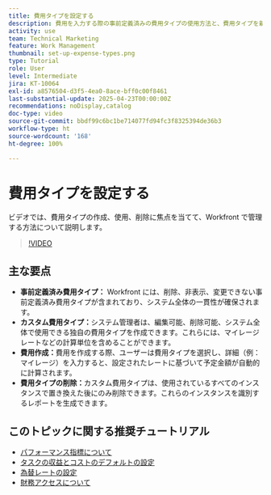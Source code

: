 ```yaml
---
title: 費用タイプを設定する
description: 費用を入力する際の事前定義済みの費用タイプの使用方法と、費用タイプを新規作成する方法を説明します。
activity: use
team: Technical Marketing
feature: Work Management
thumbnail: set-up-expense-types.png
type: Tutorial
role: User
level: Intermediate
jira: KT-10064
exl-id: a8576504-d3f5-4ea0-8ace-bff0c00f8461
last-substantial-update: 2025-04-23T00:00:00Z
recommendations: noDisplay,catalog
doc-type: video
source-git-commit: bbdf99c6bc1be714077fd94fc3f8325394de36b3
workflow-type: ht
source-wordcount: '168'
ht-degree: 100%

---
```


# 費用タイプを設定する

ビデオでは、費用タイプの作成、使用、削除に焦点を当てて、Workfront で管理する方法について説明します。


>[!VIDEO](https://video.tv.adobe.com/v/3457702/?quality=12&learn=on&enablevpops=1)

## 主な要点

* **事前定義済み費用タイプ：** Workfront には、削除、非表示、変更できない事前定義済み費用タイプが含まれており、システム全体の一貫性が確保されます。
* **カスタム費用タイプ：**&#x200B;システム管理者は、編集可能、削除可能、システム全体で使用できる独自の費用タイプを作成できます。これらには、マイレージレートなどの計算単位を含めることができます。
* **費用作成：**&#x200B;費用を作成する際、ユーザーは費用タイプを選択し、詳細（例：マイレージ）を入力すると、設定されたレートに基づいて予定金額が自動的に計算されます。
* **費用タイプの削除：**&#x200B;カスタム費用タイプは、使用されているすべてのインスタンスで置き換えた後にのみ削除できます。これらのインスタンスを識別するレポートを生成できます。

## このトピックに関する推奨チュートリアル

* [パフォーマンス指標について](/help/manage-work/project-finances/understand-performance-metrics.md)
* [タスクの収益とコストのデフォルトの設定](/help/manage-work/project-finances/set-up-task-revenue-and-cost-defaults.md)
* [為替レートの設定](/help/manage-work/project-finances/set-up-exchange-rates.md)
* [財務アクセスについて](/help/manage-work/project-finances/understand-financial-access.md)
